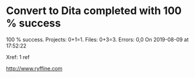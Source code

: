# Convert to Dita  completed with 100 % success

100 % success. Projects: 0+1=1.  Files: 0+3=3. Errors: 0,0  On 2019-08-09 at 17:52:22

Xref: 1 ref



http://www.ryffine.com
